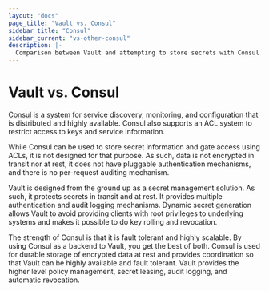 ```yaml
---
layout: "docs"
page_title: "Vault vs. Consul"
sidebar_title: "Consul"
sidebar_current: "vs-other-consul"
description: |-
  Comparison between Vault and attempting to store secrets with Consul.
---
```


# Vault vs. Consul

[Consul](https://www.consul.io) is a system for service discovery, monitoring,
and configuration that is distributed and highly available. Consul also
supports an ACL system to restrict access to keys and service information.

While Consul can be used to store secret information and gate access using
ACLs, it is not designed for that purpose. As such, data is not encrypted
in transit nor at rest, it does not have pluggable authentication mechanisms,
and there is no per-request auditing mechanism.

Vault is designed from the ground up as a secret management solution. As such,
it protects secrets in transit and at rest. It provides multiple authentication
and audit logging mechanisms. Dynamic secret generation allows Vault to avoid
providing clients with root privileges to underlying systems and makes
it possible to do key rolling and revocation.

The strength of Consul is that it is fault tolerant and highly scalable.
By using Consul as a backend to Vault, you get the best of both. Consul
is used for durable storage of encrypted data at rest and provides coordination
so that Vault can be highly available and fault tolerant. Vault provides
the higher level policy management, secret leasing, audit logging, and automatic
revocation.

